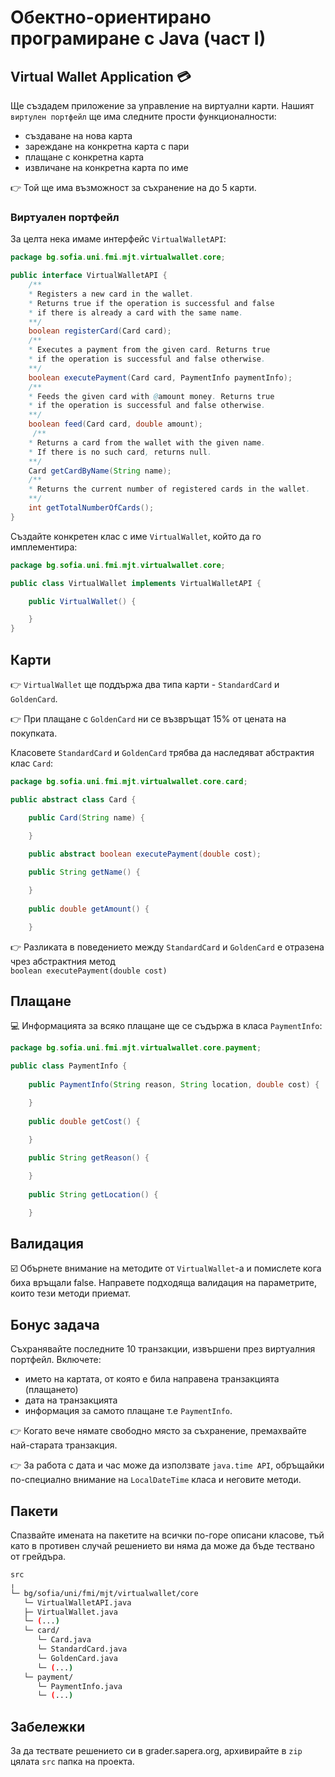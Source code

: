 # Обектно-ориентирано програмиране с Java (част I)

## Virtual Wallet Application :credit_card:
Ще създадем приложение за управление на виртуални карти.
Нашият `виртулен портфейл` ще има следните прости функционалности:
- създаване на нова карта
- зареждане на конкретна карта с пари
- плащане с конкретна карта
- извличане на конкретна карта по име

:point_right: Той ще има възможност за съхранение на до 5 карти.

### Виртуален портфейл
За целта нека имаме интерфейс `VirtualWalletAPI`:
``` java
package bg.sofia.uni.fmi.mjt.virtualwallet.core;

public interface VirtualWalletAPI {
    /**
    * Registers a new card in the wallet.
    * Returns true if the operation is successful and false
    * if there is already a card with the same name.
    **/
    boolean registerCard(Card card);
    /**
    * Executes a payment from the given card. Returns true
    * if the operation is successful and false otherwise.
    **/
    boolean executePayment(Card card, PaymentInfo paymentInfo);
    /**
    * Feeds the given card with @amount money. Returns true
    * if the operation is successful and false otherwise.
    **/
    boolean feed(Card card, double amount);
     /**
    * Returns a card from the wallet with the given name.
    * If there is no such card, returns null.
    **/
    Card getCardByName(String name);
    /**
    * Returns the current number of registered cards in the wallet.
    **/
    int getTotalNumberOfCards();
}
```

Създайте конкретен клас с име `VirtualWallet`, който да го имплементира:
``` java
package bg.sofia.uni.fmi.mjt.virtualwallet.core;

public class VirtualWallet implements VirtualWalletAPI {

    public VirtualWallet() {

    }
}
```
## Карти
:point_right: `VirtualWallet` ще поддържа два типа карти - `StandardCard` и `GoldenCard`.

:point_right: При плащане с `GoldenCard` ни се възвръщат 15% от цената на покупката. 


Класовете `StandardCard` и `GoldenCard` трябва да наследяват абстрактия клас `Card`:

``` java
package bg.sofia.uni.fmi.mjt.virtualwallet.core.card;

public abstract class Card {

    public Card(String name) {

    }
	
    public abstract boolean executePayment(double cost);

    public String getName() {

    }
	
    public double getAmount() {

    }
```

:point_right: Разликата в поведението между `StandardCard` и `GoldenCard` е отразена
чрез абстрактния метод <br>
   `boolean executePayment(double cost)`
## Плащане
:computer: Информацията за всяко плащане ще се съдържа в класа `PaymentInfo`:
``` java
package bg.sofia.uni.fmi.mjt.virtualwallet.core.payment;

public class PaymentInfo {
	
    public PaymentInfo(String reason, String location, double cost) {

    }
	
    public double getCost() {

    }
	
    public String getReason() {

    }
	
    public String getLocation() {

    }
```

## Валидация
:ballot_box_with_check: Обърнете внимание на методите от `VirtualWallet`-a и помислете кога биха връщали false. Направете подходяща валидация на параметрите, които тези методи приемат.
## Бонус задача
Съхранявайте последните 10 транзакции, извършени през виртуалния портфейл. Включете:
- името на картата, от която е била направена транзакцията (плащането)
- дата на транзакцията
- информация за самото плащане т.е `PaymentInfo`.

:point_right: Когато вече нямате свободно място за съхранение, премахвайте най-старата транзакция.

:point_right: За работа с дата и час може да използвате `java.time API`, обръщайки по-специално внимание на `LocalDateTime` класа и неговите методи.
## Пакети
Спазвайте имената на пакетите на всички по-горе описани класове, тъй като в противен случай решението ви няма да може да бъде тествано от грейдъра.
``` bash
src
╷
└─ bg/sofia/uni/fmi/mjt/virtualwallet/core
   └─ VirtualWalletAPI.java
   ├─ VirtualWallet.java
   └─ (...)
   └─ card/
      └─ Card.java
      └─ StandardCard.java
      └─ GoldenCard.java
      └─ (...)
   └─ payment/
      └─ PaymentInfo.java
      └─ (...)
```
## Забележки
За да тествате решението си в grader.sapera.org, архивирайте в `zip` цялата `src` папка на проекта.

